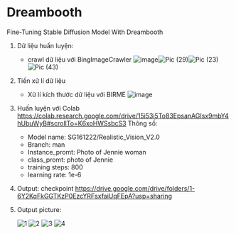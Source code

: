 # Dreambooth
Fine-Tuning Stable Diffusion Model With Dreambooth

1. Dữ liệu huấn luyện:
   - crawl dữ liệu với BingImageCrawler
   ![image](https://github.com/LiZi310702/Dreambooth/assets/119061458/c2f39a0b-247d-4a90-b095-d3ec61e9a5a1)![Pic (29)](https://github.com/LiZi310702/Dreambooth/assets/119061458/98a2557c-5d93-4803-96c0-aab73a024d0b)![Pic (23)](https://github.com/LiZi310702/Dreambooth/assets/119061458/f6d08d13-c351-4dd2-91c1-83498f2506a4)![Pic (43)](https://github.com/LiZi310702/Dreambooth/assets/119061458/3a8c8307-de22-418a-818a-57dbd3944afe)
   

   
   
   
3. Tiền xử lí dữ liệu
   - Xử lí kích thước dữ liệu với BIRME
     ![image](https://github.com/LiZi310702/Dreambooth/assets/119061458/d0346a65-29e2-4052-a852-3e4a0cd063a6)

4. Huấn luyện với Colab
   https://colab.research.google.com/drive/15i53i5To83EpsanAGIsx9mbY4hUbuWyB#scrollTo=K6xoHWSsbcS3
   Thông số:
   + Model name: SG161222/Realistic_Vision_V2.0
   + Branch: man
   + Instance_promt: Photo of Jennie woman
   + class_promt: photo of Jennie
   + training steps: 800
   + learning rate: 1e-6
6. Output: checkpoint
   https://drive.google.com/drive/folders/1-6Y2KqFkGGTKzP0EzcYRFsxfaiUqFEpA?usp=sharing
   
7. Output picture:

   ![1](https://github.com/LiZi310702/Dreambooth/assets/119061458/12f05e74-76d9-48da-899f-46c64da07c84)
   ![2](https://github.com/LiZi310702/Dreambooth/assets/119061458/099168c8-9f6b-439c-aef6-1b288b3e1698)
   ![3](https://github.com/LiZi310702/Dreambooth/assets/119061458/ea3f1dbc-b0dd-4097-bd61-ed554e4253a7)
   ![4](https://github.com/LiZi310702/Dreambooth/assets/119061458/43ca8065-1f1f-4e42-9cdf-1c27980035cc)
